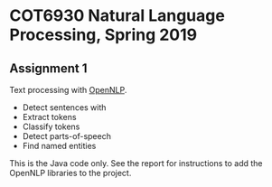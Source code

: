 # COT6930 Natural Language Processing, Spring 2019

## Assignment 1

Text processing with [OpenNLP](https://opennlp.apache.org/).

- Detect sentences with 
- Extract tokens
- Classify tokens
- Detect parts-of-speech
- Find named entities

This is the Java code only. See the report for instructions to add the OpenNLP libraries to the project.

